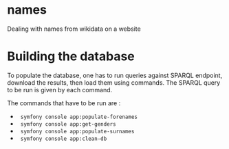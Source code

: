 # names
Dealing with names from wikidata on a website

# Building the database
To populate the database, one has to run queries against SPARQL endpoint, download the results, then load them using commands. The SPARQL query to be run is given by each command.

The commands that have to be run are : 

- ``` symfony console app:populate-forenames```
- ``` symfony console app:get-genders```
- ``` symfony console app:populate-surnames```
- ``` symfony console app:clean-db```